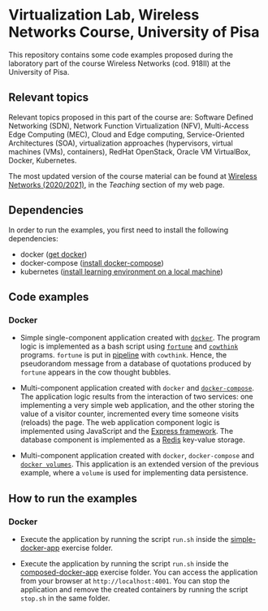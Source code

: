 # Virtualization Lab, Wireless Networks Course, University of Pisa

This repository contains some code examples proposed during the laboratory part of the course Wireless Networks (cod. 918II) at the University of Pisa.

## Relevant topics

Relevant topics proposed in this part of the course are: Software Defined Networking (SDN), Network Function Virtualization (NFV), Multi-Access Edge Computing (MEC), Cloud and Edge computing, Service-Oriented Architectures (SOA), virtualization approaches (hypervisors, virtual machines (VMs), containers), RedHat OpenStack, Oracle VM VirtualBox, Docker, Kubernetes.

The most updated version of the course material can be found at [Wireless Networks (2020/2021)](http://for.unipi.it/alessandra_fais/teaching/), in the *Teaching* section of my web page.

## Dependencies

In order to run the examples, you first need to install the following dependencies:
* docker ([get docker](https://docs.docker.com/get-docker/))
* docker-compose ([install docker-compose](https://docs.docker.com/compose/install/))
* kubernetes ([install learning environment on a local machine](https://kubernetes.io/docs/tasks/tools/))

## Code examples

### Docker

* Simple single-component application created with [`docker`](https://www.docker.com/). The program logic is implemented as a bash script using [`fortune`](https://en.wikipedia.org/wiki/Fortune_(Unix)) and [`cowthink`](https://en.wikipedia.org/wiki/Cowsay) programs. `fortune` is put in [pipeline](https://en.wikipedia.org/wiki/Pipeline_(Unix)) with `cowthink`. Hence, the pseudorandom message from a database of quotations produced by `fortune` appears in the cow thought bubbles.

* Multi-component application created with `docker` and [`docker-compose`](https://docs.docker.com/compose/). The application logic results from the interaction of two services: one implementing a very simple web application, and the other storing the value of a visitor counter, incremented every time someone visits (reloads) the page. The web application component logic is implemented using JavaScript and the [Express framework](https://expressjs.com/). The database component is implemented as a [Redis](https://redis.io/) key-value storage.

* Multi-component application created with `docker`, `docker-compose` and [`docker volumes`](https://docs.docker.com/storage/volumes/). This application is an extended version of the previous example, where a `volume` is used for implementing data persistence.



## How to run the examples

### Docker

* Execute the application by running the script `run.sh` inside the [simple-docker-app](https://github.com/alefais/virtualization-lab-unipi/tree/main/simple-docker-app) exercise folder.

* Execute the application by running the script `run.sh` inside the [composed-docker-app](https://github.com/alefais/virtualization-lab-unipi/tree/main/composed-docker-app) exercise folder. You can access the application from your browser at `http://localhost:4001`. You can stop the application and remove the created containers by running the script `stop.sh` in the same folder.